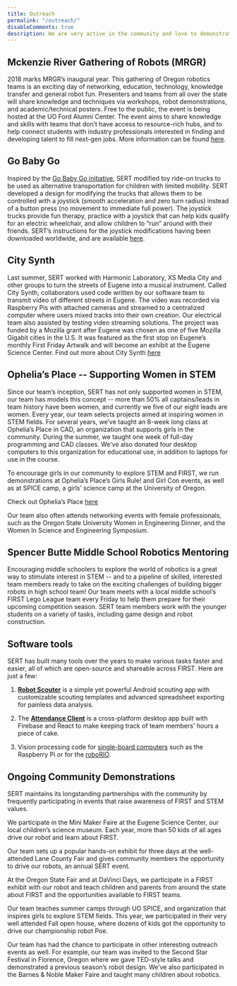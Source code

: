 ```yaml
---
title: Outreach
permalink: "/outreach/"
disableComments: true
description: We are very active in the community and love to demonstrate our robotics at many different locations.
---
```

 
## Mckenzie River Gathering of Robots (MRGR)

2018 marks MRGR’s inaugural year. This gathering of Oregon robotics teams is an exciting day of networking, education, technology, knowledge transfer and general robot fun. Presenters and teams from all over the state will share knowledge and techniques via workshops, robot demonstrations, and academic/technical posters. Free to the public, the event is being hosted at the UO Ford Alumni Center. The event aims to share knowledge and skills with teams that don’t have access to resource-rich hubs, and to help connect students with industry professionals interested in finding and developing talent to fill next-gen jobs. More information can be found [here](https://sert2521.org/mrgr/).

## Go Baby Go

Inspired by the [Go Baby Go initiative](http://health.oregonstate.edu/gobabygo), SERT modified toy ride-on trucks to be used as alternative transportation for children with limited mobility. SERT developed a design for modifying the trucks that allows them to be controlled with a joystick (smooth acceleration and zero turn radius) instead of a button press (no movement to immediate full power). The joystick trucks provide fun therapy, practice with a joystick that can help kids qualify for an electric wheelchair, and allow children to “run” around with their friends. SERT’s instructions for the joystick modifications having been downloaded worldwide, and are available [here](https://sites.google.com/site/joystickcontrolledgobabygocars/).

## City Synth

Last summer, SERT worked with Harmonic Laboratory, XS Media City and other groups to turn the streets of Eugene into a musical instrument. Called City Synth, collaborators used code written by our software team to transmit video of different streets in Eugene. The video was recorded via Raspberry Pis with attached cameras and streamed to a centralized computer where users mixed tracks into their own creation. Our electrical team also assisted by testing video streaming solutions. The project was funded by a Mozilla grant after Eugene was chosen as one of five Mozilla Gigabit cities in the U.S. It was featured as the first stop on Eugene’s monthly First Friday Artwalk and will become an exhibit at the Eugene Science Center. Find out more about City Synth [here](http://harmoniclab.org/event/city-synth/)

## Ophelia’s Place -- Supporting Women in STEM

Since our team’s inception, SERT has not only supported women in STEM, our team has models this concept -- more than 50% all captains/leads in team history have been women, and currently we five of our eight leads are women. Every year, our team selects projects aimed at inspiring women in STEM fields. For several years, we’ve taught an 8-week long class at Ophelia’s Place in CAD, an organization that supports girls in the community. During the summer, we taught one week of full-day programming and CAD classes. We’ve also donated four desktop computers to this organization for educational use, in addition to laptops for use in the course.

To encourage girls in our community to explore STEM and FIRST, we run demonstrations at Ophelia’s Place’s Girls Rule! and Girl Con events, as well as at SPICE camp, a girls’ science camp at the University of Oregon.

Check out Ophelia’s Place [here](http://opheliasplace.net/)

Our team also often attends networking events with female professionals, such as the Oregon State University Women in Engineering Dinner, and the Women In Science and Engineering Symposium.

## Spencer Butte Middle School Robotics Mentoring

Encouraging middle schoolers to explore the world of robotics is a great way to stimulate interest in STEM -- and to a pipeline of skilled, interested team members ready to take on the exciting challenges of building bigger robots in high school team! Our team meets with a local middle school’s FIRST Lego League team every Friday to help them prepare for their upcoming competition season. SERT team members work with the younger students on a variety of tasks, including game design and robot construction.

## Software tools

SERT has built many tools over the years to make various tasks faster and easier, all of which are open-source and shareable across FIRST. Here are just a few:

1. **[Robot Scouter](https://github.com/SUPERCILEX/Robot-Scouter/)** is a simple yet powerful Android scouting app with customizable scouting templates and advanced spreadsheet exporting for painless data analysis.

2. The **[Attendance Client](https://github.com/SouthEugeneRoboticsTeam/Attendance-Client)** is a cross-platform desktop app built with Firebase and React to make keeping track of team members' hours a piece of cake.

3. Vision processing code for [single-board computers](https://github.com/SouthEugeneRoboticsTeam/vision) such as the Raspberry Pi or for the [roboRIO](https://github.com/SouthEugeneRoboticsTeam/Steamworks-2017/blob/71a63ba36a162f533b1fb9a52d1f1b8c61748378/src/org/usfirst/frc/team2521/robot/vision/Looper.java).

## Ongoing Community Demonstrations

SERT maintains its longstanding partnerships with the community by frequently participating in events that raise awareness of FIRST and STEM values.

We participate in the Mini Maker Faire at the Eugene Science Center, our local children’s science museum. Each year, more than 50 kids of all ages drive our robot and learn about FIRST.

Our team sets up a popular hands-on exhibit for three days at the well-attended Lane County Fair and gives community members the opportunity to drive our robots, an annual SERT event.

At the Oregon State Fair and at DaVinci Days, we participate in a FIRST exhibit with our robot and teach children and parents from around the state about FIRST and the opportunities available to FIRST teams.

Our team teaches summer camps through UO SPICE, and organization that inspires girls to explore STEM fields. This year, we participated in their very well attended Fall open house, where dozens of kids got the opportunity to drive our championship robot Poe.

Our team has had the chance to participate in other interesting outreach events as well. For example, our team was invited to the Second Star Festival in Florence, Oregon where we gave TED-style talks and demonstrated a previous season’s robot design. We’ve also participated in the Barnes & Noble Maker Faire and taught many children about robotics.
